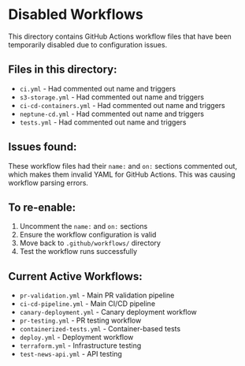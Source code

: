 # Disabled Workflows

This directory contains GitHub Actions workflow files that have been temporarily disabled due to configuration issues.

## Files in this directory:

- `ci.yml` - Had commented out name and triggers
- `s3-storage.yml` - Had commented out name and triggers  
- `ci-cd-containers.yml` - Had commented out name and triggers
- `neptune-cd.yml` - Had commented out name and triggers
- `tests.yml` - Had commented out name and triggers

## Issues found:

These workflow files had their `name:` and `on:` sections commented out, which makes them invalid YAML for GitHub Actions. This was causing workflow parsing errors.

## To re-enable:

1. Uncomment the `name:` and `on:` sections
2. Ensure the workflow configuration is valid
3. Move back to `.github/workflows/` directory
4. Test the workflow runs successfully

## Current Active Workflows:

- `pr-validation.yml` - Main PR validation pipeline
- `ci-cd-pipeline.yml` - Main CI/CD pipeline  
- `canary-deployment.yml` - Canary deployment workflow
- `pr-testing.yml` - PR testing workflow
- `containerized-tests.yml` - Container-based tests
- `deploy.yml` - Deployment workflow
- `terraform.yml` - Infrastructure testing
- `test-news-api.yml` - API testing
